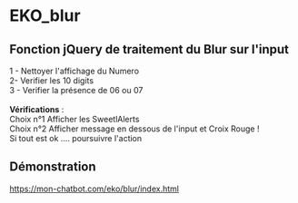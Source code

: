 # EKO_blur


## Fonction jQuery de traitement du Blur sur l'input
1 - Nettoyer l'affichage du Numero<br />
2- Verifier les 10 digits<br />
3 - Verifier la présence de 06 ou 07<br /><br />
<b>Vérifications</b> : <br />
Choix n°1 Afficher les SweetlAlerts<br />
Choix n°2 Afficher message en dessous de l'input et Croix Rouge !<br />
Si tout est ok .... poursuivre l'action<br />

## Démonstration 
https://mon-chatbot.com/eko/blur/index.html

